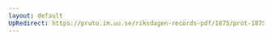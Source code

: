 ```yaml
---
layout: default
UpRedirect: https://pruto.im.uu.se/riksdagen-records-pdf/1875/prot-1875--ak--055/prot-1875--ak--055_043.pdf
---
```

